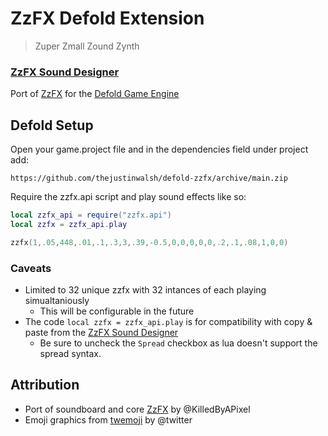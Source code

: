 # ZzFX Defold Extension
> Zuper Zmall Zound Zynth

### [ZzFX Sound Designer](https://killedbyapixel.github.io/ZzFX/)

Port of [ZzFX](https://killedbyapixel.github.io/ZzFX/) for the [Defold Game Engine](https://defold.com)

## Defold Setup
Open your game.project file and in the dependencies field under project add:
```
https://github.com/thejustinwalsh/defold-zzfx/archive/main.zip
```

Require the zzfx.api script and play sound effects like so:
```lua
local zzfx_api = require("zzfx.api")
local zzfx = zzfx_api.play

zzfx(1,.05,448,.01,.1,.3,3,.39,-0.5,0,0,0,0,0,.2,.1,.08,1,0,0)
```

### Caveats
  - Limited to 32 unique zzfx with 32 intances of each playing simualtaniously
    - This will be configurable in the future
  - The code `local zzfx = zzfx_api.play` is for compatibility with copy & paste from the [ZzFX Sound Designer](https://killedbyapixel.github.io/ZzFX/)
    - Be sure to uncheck the `Spread` checkbox as lua doesn't support the spread syntax.

## Attribution
- Port of soundboard and core [ZzFX](https://github.com/KilledByAPixel/ZzFX) by @KilledByAPixel
- Emoji graphics from [twemoji](https://github.com/twitter/twemoji) by @twitter
